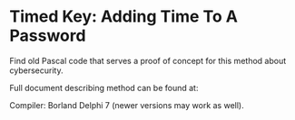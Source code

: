 # Timed Key: Adding Time To A Password 
Find old Pascal code that serves a proof of concept for this method about cybersecurity.

Full document describing method can be found at:

Compiler: Borland Delphi 7 (newer versions may work as well).
